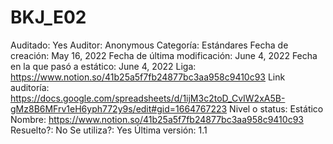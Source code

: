 # BKJ_E02

Auditado: Yes
Auditor: Anonymous
Categoría: Estándares
Fecha de creación: May 16, 2022
Fecha de última modificación: June 4, 2022
Fecha en la que pasó a estático: June 4, 2022
Liga: https://www.notion.so/41b25a5f7fb24877bc3aa958c9410c93 
Link auditoría: https://docs.google.com/spreadsheets/d/1ijM3c2toD_CvIW2xA5B-gMz8B6MFrv1eH6yph772y9s/edit#gid=1664767223
Nivel o status: Estático
Nombre: https://www.notion.so/41b25a5f7fb24877bc3aa958c9410c93 
Resuelto?: No
Se utiliza?: Yes
Última versión: 1.1